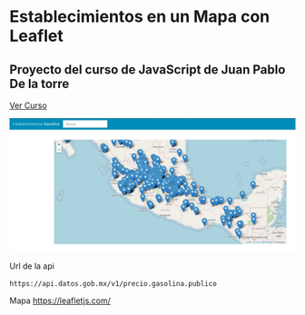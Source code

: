 # Establecimientos en un Mapa con Leaflet

## Proyecto del curso de JavaScript de Juan Pablo De la torre

[Ver Curso](https://www.udemy.com/course/javascript-moderno-guia-definitiva-construye-10-proyectos/)

![Screenshot](img/Screen.jpg)

Url de la api

```
https://api.datos.gob.mx/v1/precio.gasolina.publico
```

Mapa [](https://leafletjs.com/)
https://leafletjs.com/
